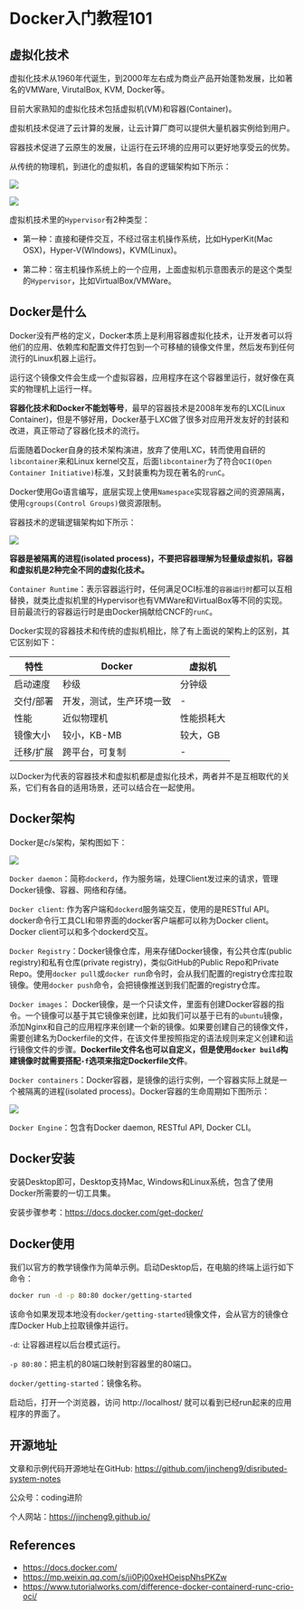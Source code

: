 # Docker入门教程101

## 虚拟化技术

虚拟化技术从1960年代诞生，到2000年左右成为商业产品开始蓬勃发展，比如著名的VMWare, VirutalBox, KVM, Docker等。

目前大家熟知的虚拟化技术包括虚拟机(VM)和容器(Container)。

虚拟机技术促进了云计算的发展，让云计算厂商可以提供大量机器实例给到用户。

容器技术促进了云原生的发展，让运行在云环境的应用可以更好地享受云的优势。

从传统的物理机，到进化的虚拟机，各自的逻辑架构如下所示：

![](../../img/physical_server.png)

![](../../img/virtual_machine.png)

虚拟机技术里的`Hypervisor`有2种类型：

* 第一种：直接和硬件交互，不经过宿主机操作系统，比如HyperKit(Mac OSX)，Hyper-V(WIndows)，KVM(Linux)。

* 第二种：宿主机操作系统上的一个应用，上面虚拟机示意图表示的是这个类型的`Hypervisor`，比如VirtualBox/VMWare。

  

## Docker是什么

Docker没有严格的定义，Docker本质上是利用容器虚拟化技术，让开发者可以将他们的应用、依赖库和配置文件打包到一个可移植的镜像文件里，然后发布到任何流行的Linux机器上运行。

运行这个镜像文件会生成一个虚拟容器，应用程序在这个容器里运行，就好像在真实的物理机上运行一样。

**容器化技术和Docker不能划等号**，最早的容器技术是2008年发布的LXC(Linux Container)，但是不够好用，Docker基于LXC做了很多对应用开发友好的封装和改进，真正带动了容器化技术的流行。

后面随着Docker自身的技术架构演进，放弃了使用LXC，转而使用自研的`libcontainer`来和Linux kernel交互，后面`libcontainer`为了符合`OCI(Open Container Initiative)`标准，又封装重构为现在著名的`runC`。

Docker使用Go语言编写，底层实现上使用`Namespace`实现容器之间的资源隔离，使用`cgroups(Control Groups)`做资源限制。

容器技术的逻辑逻辑架构如下所示：

![](../../img/container.png)

**容器是被隔离的进程(isolated process)，不要把容器理解为轻量级虚拟机，容器和虚拟机是2种完全不同的虚拟化技术。**

`Container Runtime`：表示容器运行时，任何满足OCI标准的`容器运行时`都可以互相替换，就类比虚拟机里的Hypervisor也有VMWare和VirtualBox等不同的实现。目前最流行的容器运行时是由Docker捐献给CNCF的`runC`。

Docker实现的容器技术和传统的虚拟机相比，除了有上面说的架构上的区别，其它区别如下：

| 特性      | Docker                   | 虚拟机     |
| --------- | ------------------------ | ---------- |
| 启动速度  | 秒级                     | 分钟级     |
| 交付/部署 | 开发，测试，生产环境一致 | -          |
| 性能      | 近似物理机               | 性能损耗大 |
| 镜像大小  | 较小，KB-MB              | 较大，GB   |
| 迁移/扩展 | 跨平台，可复制           | -          |

以Docker为代表的容器技术和虚拟机都是虚拟化技术，两者并不是互相取代的关系，它们有各自的适用场景，还可以结合在一起使用。



## Docker架构

Docker是c/s架构，架构图如下：

![](../../img/docker_arch.svg)



`Docker daemon`：简称`dockerd`，作为服务端，处理Client发过来的请求，管理Docker镜像、容器、网络和存储。

`Docker client`: 作为客户端和`dockerd`服务端交互，使用的是RESTful API。docker命令行工具CLI和带界面的docker客户端都可以称为Docker client。Docker client可以和多个dockerd交互。

`Docker Registry`：Docker镜像仓库，用来存储Docker镜像，有公共仓库(public registry)和私有仓库(private registry)，类似GitHub的Public Repo和Private Repo。使用`docker pull`或`docker run`命令时，会从我们配置的registry仓库拉取镜像。使用`docker push`命令，会把镜像推送到我们配置的registry仓库。

`Docker images`： Docker镜像，是一个只读文件，里面有创建Docker容器的指令。一个镜像可以基于其它镜像来创建，比如我们可以基于已有的`ubuntu`镜像，添加Nginx和自己的应用程序来创建一个新的镜像。如果要创建自己的镜像文件，需要创建名为Dockerfile的文件，在该文件里按照指定的语法规则来定义创建和运行镜像文件的步骤。**Dockerfile文件名也可以自定义，但是使用`docker build`构建镜像时就需要搭配`-f`选项来指定Dockerfile文件**。

`Docker containers`：Docker容器，是镜像的运行实例，一个容器实际上就是一个被隔离的进程(isolated process)。Docker容器的生命周期如下图所示：

![](../../img/container_lifecycle.png)

`Docker Engine`：包含有Docker daemon, RESTful API, Docker CLI。



## Docker安装

安装Desktop即可，Desktop支持Mac, Windows和Linux系统，包含了使用Docker所需要的一切工具集。

安装步骤参考：https://docs.docker.com/get-docker/



## Docker使用

我们以官方的教学镜像作为简单示例。启动Desktop后，在电脑的终端上运行如下命令：

```bash
docker run -d -p 80:80 docker/getting-started
```

该命令如果发现本地没有`docker/getting-started`镜像文件，会从官方的镜像仓库Docker Hub上拉取镜像并运行。

`-d`: 让容器进程以后台模式运行。

`-p 80:80`：把主机的80端口映射到容器里的80端口。

`docker/getting-started`：镜像名称。

启动后，打开一个浏览器，访问 http://localhost/ 就可以看到已经run起来的应用程序的界面了。



## 开源地址

文章和示例代码开源地址在GitHub: https://github.com/jincheng9/disributed-system-notes

公众号：coding进阶

个人网站：https://jincheng9.github.io/



## References

* https://docs.docker.com/
* https://mp.weixin.qq.com/s/ji0Pj00xeHOeispNhsPKZw
* https://www.tutorialworks.com/difference-docker-containerd-runc-crio-oci/